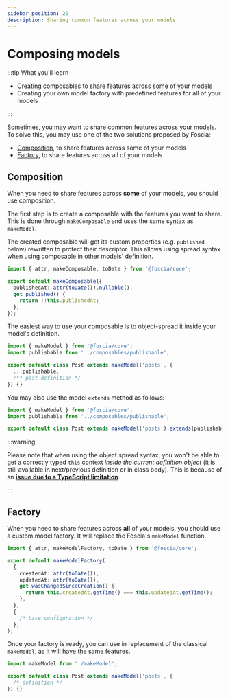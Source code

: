 ```yaml
---
sidebar_position: 20
description: Sharing common features across your models.
---
```


# Composing models

:::tip What you'll learn

- Creating composables to share features across some of your models
- Creating your own model factory with predefined features for all of your
  models

:::

Sometimes, you may want to share common features across your models. To solve
this, you may use one of the two solutions proposed by Foscia:

- [Composition](#composition), to share features across some of your models
- [Factory](#factory), to share features across all of your models

## Composition

When you need to share features across **some** of your models, you should use
composition.

The first step is to create a composable with the features you want to share.
This is done through `makeComposable` and uses the same syntax as `makeModel`.

The created composable will get its custom properties (e.g. `published` below)
rewritten to protect their descriptor. This allows using spread syntax when
using composable in other models' definition.

```typescript title="composables/publishable.js"
import { attr, makeComposable, toDate } from '@foscia/core';

export default makeComposable({
  publishedAt: attr(toDate()).nullable(),
  get published() {
    return !!this.publishedAt;
  },
});
```

The easiest way to use your composable is to object-spread it inside your
model's definition.

```typescript title="models/post.js"
import { makeModel } from '@foscia/core';
import publishable from '../composables/publishable';

export default class Post extends makeModel('posts', {
  ...publishable,
  /** post definition */
}) {}
```

You may also use the model `extends` method as follows:

```typescript title="models/post.js"
import { makeModel } from '@foscia/core';
import publishable from '../composables/publishable';

export default class Post extends makeModel('posts').extends(publishable) {}
```

:::warning

Please note that when using the object spread syntax, you won't be able to get a
correctly typed `this` context _inside the current definition object_ (it is
still available in next/previous definition or in class body). This is because
of an
[**issue due to a TypeScript limitation**](https://github.com/foscia-dev/foscia/issues/2).

:::

## Factory

When you need to share features across **all** of your models, you should use a
custom model factory. It will replace the Foscia's `makeModel` function.

```typescript title="makeModel.js"
import { attr, makeModelFactory, toDate } from '@foscia/core';

export default makeModelFactory(
  {
    createdAt: attr(toDate()),
    updatedAt: attr(toDate()),
    get wasChangedSinceCreation() {
      return this.createdAt.getTime() === this.updatedAt.getTime();
    },
  },
  {
    /* base configuration */
  },
);
```

Once your factory is ready, you can use in replacement of the classical
`makeModel`, as it will have the same features.

```typescript
import makeModel from './makeModel';

export default class Post extends makeModel('posts', {
  /* definition */
}) {}
```
